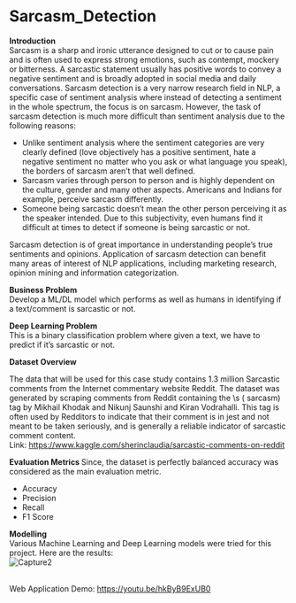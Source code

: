 # Sarcasm_Detection

<b>Introduction </b> <br>
Sarcasm is a sharp and ironic utterance designed to cut or to cause pain and  is often used to express strong emotions, such as contempt, mockery or bitterness. A sarcastic statement usually has positive words to convey a negative sentiment and is broadly adopted in social media and daily conversations.
Sarcasm detection is a very narrow research field in NLP, a specific case of sentiment analysis where instead of detecting a sentiment in the whole spectrum, the focus is on sarcasm. However, the task of sarcasm detection is much more difficult than sentiment analysis due to the following reasons:
<ul>
<li>Unlike sentiment analysis where the sentiment categories are very clearly defined (love objectively has a positive sentiment, hate a negative sentiment no matter who you ask or what language you speak), the borders of sarcasm aren’t that well defined. </li>
<li> Sarcasm varies through person to person and is highly dependent on the culture, gender and many other aspects. Americans and Indians for example, perceive sarcasm differently. </li>
<li> Someone being sarcastic doesn’t mean the other person perceiving it as the speaker intended. Due to this subjectivity, even humans find it difficult at times to detect if someone is being sarcastic or not. </li>
</ul>
Sarcasm detection is of great importance in understanding people’s true sentiments and opinions. Application of sarcasm detection can benefit many areas of interest of NLP applications, including marketing research, opinion mining and information categorization.
<br>
 
<b> Business Problem </b> <br>
Develop a ML/DL model which performs as well as humans in identifying if a text/comment is sarcastic or not. <br>

<b> Deep Learning Problem </b> <br>
This is a binary classification problem where given a text, we have to predict if it’s sarcastic or not. <br>

<b> Dataset Overview </b> <br>

The data that will be used for this case study contains 1.3 million Sarcastic comments from the Internet commentary website Reddit. The dataset was generated by scraping comments from Reddit containing the \s ( sarcasm) tag by Mikhail Khodak and Nikunj Saunshi and Kiran Vodrahalli. This tag is often used by Redditors to indicate that their comment is in jest and not meant to be taken seriously, and is generally a reliable indicator of sarcastic comment content. <br>
Link: https://www.kaggle.com/sherinclaudia/sarcastic-comments-on-reddit <br>

<b> Evaluation Metrics </b>
Since, the dataset is perfectly balanced accuracy was considered as the main evaluation metric.
<ul>
  <li> Accuracy </li>
  <li> Precision </li>
  <li> Recall </li>
  <li> F1 Score </li>
</ul>

<b> Modelling </b> <br>
Various Machine Learning and Deep Learning models were tried for this project. Here are the results: <br>
![Capture2](https://user-images.githubusercontent.com/32812509/147382767-8a82dd05-d10e-451d-b023-210352c97cc3.PNG)

<br> Web Application Demo: https://youtu.be/hkByB9ExUB0 <br>







